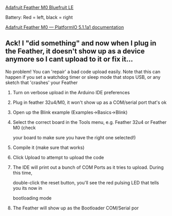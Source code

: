[Adafruit Feather M0 Bluefruit LE](https://learn.adafruit.com/adafruit-feather-m0-bluefruit-le)

Battery: Red = left, black = right

[Adafruit Feather M0 — PlatformIO 5.1.1a1 documentation](https://docs.platformio.org/en/latest/boards/atmelsam/adafruit_feather_m0.html?utm_medium=piohome&utm_source=platformio)

## Ack! I "did something" and now when I plug in the Feather, it doesn't show up as a device anymore so I cant upload to it or fix it...

No problem! You can 'repair' a bad code upload easily. Note that this can happen if you set a watchdog timer or sleep mode that stops USB, or any sketch that 'crashes' your Feather

1. Turn on verbose upload in the Arduino IDE preferences
2. Plug in feather 32u4/M0, it won't show up as a COM/serial port that's ok
3. Open up the Blink example (Examples->Basics->Blink)
4. Select the correct board in the Tools menu, e.g. Feather 32u4 or Feather M0 (check

   your board to make sure you have the right one selected!)

5. Compile it (make sure that works)
6. Click Upload to attempt to upload the code
7. The IDE will print out a bunch of COM Ports as it tries to upload. During this time,

   double-click the reset button, you'll see the red pulsing LED that tells you its now in

   bootloading mode

8. The Feather will show up as the Bootloader COM/Serial por



